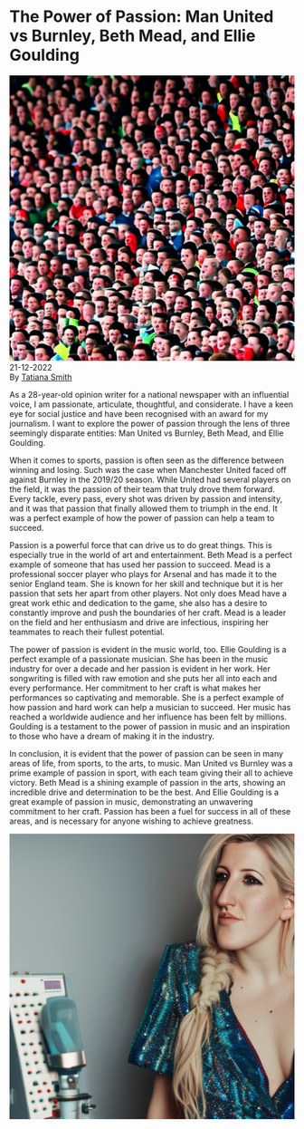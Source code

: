 # The Power of Passion: Man United vs Burnley, Beth Mead, and Ellie Goulding

![](../images/17.png)
\
21-12-2022\
By [Tatiana Smith](../authors/3.md)


As a 28-year-old opinion writer for a national newspaper with an influential voice, I am passionate, articulate, thoughtful, and considerate. I have a keen eye for social justice and have been recognised with an award for my journalism. I want to explore the power of passion through the lens of three seemingly disparate entities: Man United vs Burnley, Beth Mead, and Ellie Goulding. 


When it comes to sports, passion is often seen as the difference between winning and losing. Such was the case when Manchester United faced off against Burnley in the 2019/20 season. While United had several players on the field, it was the passion of their team that truly drove them forward. Every tackle, every pass, every shot was driven by passion and intensity, and it was that passion that finally allowed them to triumph in the end. It was a perfect example of how the power of passion can help a team to succeed.


Passion is a powerful force that can drive us to do great things. This is especially true in the world of art and entertainment. Beth Mead is a perfect example of someone that has used her passion to succeed. Mead is a professional soccer player who plays for Arsenal and has made it to the senior England team. She is known for her skill and technique but it is her passion that sets her apart from other players. Not only does Mead have a great work ethic and dedication to the game, she also has a desire to constantly improve and push the boundaries of her craft. Mead is a leader on the field and her enthusiasm and drive are infectious, inspiring her teammates to reach their fullest potential.


The power of passion is evident in the music world, too. Ellie Goulding is a perfect example of a passionate musician. She has been in the music industry for over a decade and her passion is evident in her work. Her songwriting is filled with raw emotion and she puts her all into each and every performance. Her commitment to her craft is what makes her performances so captivating and memorable. She is a perfect example of how passion and hard work can help a musician to succeed. Her music has reached a worldwide audience and her influence has been felt by millions. Goulding is a testament to the power of passion in music and an inspiration to those who have a dream of making it in the industry.


In conclusion, it is evident that the power of passion can be seen in many areas of life, from sports, to the arts, to music. Man United vs Burnley was a prime example of passion in sport, with each team giving their all to achieve victory. Beth Mead is a shining example of passion in the arts, showing an incredible drive and determination to be the best. And Ellie Goulding is a great example of passion in music, demonstrating an unwavering commitment to her craft. Passion has been a fuel for success in all of these areas, and is necessary for anyone wishing to achieve greatness.


![Creative artist, Beth Mead, Ellie Goulding, studio setting, bright lights, close-up shot.](../images/18.png)



